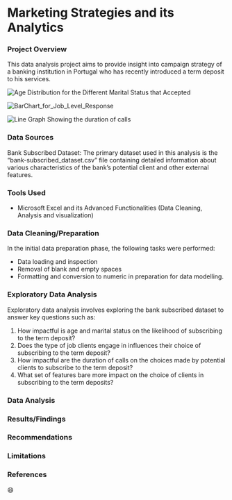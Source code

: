 # Marketing Strategies and its Analytics 

### Project Overview
This data analysis project aims to provide insight into campaign strategy of a banking institution in Portugal who has recently introduced a term deposit to his 
services.  

![Age Distribution for the Different Marital Status that Accepted](https://github.com/VincentOdiaka/marketing_analytics_and_strategies/assets/136932478/96e1d246-d1b2-41c1-a919-04933a82b611)


![BarChart_for_Job_Level_Response](https://github.com/VincentOdiaka/marketing_analytics_and_strategies/assets/136932478/8bf9995e-dccf-4bf4-8fa2-19221c015828)


![Line Graph Showing the duration of calls ](https://github.com/VincentOdiaka/marketing_analytics_and_strategies/assets/136932478/6cfe6192-eac7-4421-96a1-64450fb7e971)


### Data Sources
Bank Subscribed Dataset: The primary dataset used in this analysis is the “bank-subscribed_dataset.csv” file containing detailed information about various characteristics of the bank’s potential client and other external features.

### Tools Used
  - Microsoft Excel and its Advanced Functionalities (Data Cleaning, Analysis and visualization)


### Data Cleaning/Preparation
In the initial data preparation phase, the following tasks were performed: 
- Data loading and inspection
- Removal of blank and empty spaces
- Formatting and conversion to numeric in preparation for data modelling.

### Exploratory Data Analysis
Exploratory data analysis involves exploring the bank subscribed dataset to answer key questions such as:

1. How impactful is age and marital status on the likelihood of subscribing to the term deposit? 
2. Does the type of job clients engage in influences their choice of subscribing to the term deposit? 
3. How impactful are the duration of calls on the choices made by potential clients to subscribe to the term deposit? 
4. What set of features bare more impact on the choice of clients in subscribing to the term deposits?
   
### Data Analysis

### Results/Findings

### Recommendations

### Limitations


### References

😄


